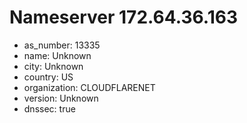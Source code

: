 # Nameserver 172.64.36.163

* as_number: 13335
* name: Unknown
* city: Unknown
* country: US
* organization: CLOUDFLARENET
* version: Unknown
* dnssec: true
